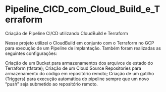 # Pipeline_CICD_com_Cloud_Build_e_Terraform
Criação de Pipeline CI/CD utilizando CloudBuild e Terraform

Nesse projeto utilizei o CloudBuild em conjunto com o Terraform no GCP para execução de um Pipeline de implantação. Também foram realizadas as seguintes configurações:

Criação de um Bucket para armazenamentos dos arquivos de estado do Terraform (tfstate);
Criação de um Cloud Source Repositories para armazenamento do código em repositório remoto;
Criação de um gatilho (Triggers) para execução automática do pipeline sempre que um novo “push” seja submetido ao repositório remoto.

